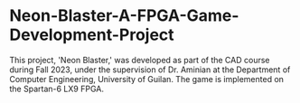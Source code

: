 # Neon-Blaster-A-FPGA-Game-Development-Project
This project, 'Neon Blaster,' was developed as part of the CAD course during Fall 2023, under the supervision of Dr. Aminian at the Department of Computer Engineering, University of Guilan. The game is implemented on the Spartan-6 LX9 FPGA.

